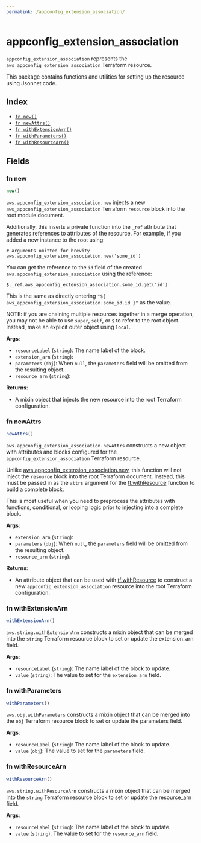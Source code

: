 ```yaml
---
permalink: /appconfig_extension_association/
---
```


# appconfig_extension_association

`appconfig_extension_association` represents the `aws_appconfig_extension_association` Terraform resource.



This package contains functions and utilities for setting up the resource using Jsonnet code.


## Index

* [`fn new()`](#fn-new)
* [`fn newAttrs()`](#fn-newattrs)
* [`fn withExtensionArn()`](#fn-withextensionarn)
* [`fn withParameters()`](#fn-withparameters)
* [`fn withResourceArn()`](#fn-withresourcearn)

## Fields

### fn new

```ts
new()
```


`aws.appconfig_extension_association.new` injects a new `aws_appconfig_extension_association` Terraform `resource`
block into the root module document.

Additionally, this inserts a private function into the `_ref` attribute that generates references to attributes of the
resource. For example, if you added a new instance to the root using:

    # arguments omitted for brevity
    aws.appconfig_extension_association.new('some_id')

You can get the reference to the `id` field of the created `aws.appconfig_extension_association` using the reference:

    $._ref.aws_appconfig_extension_association.some_id.get('id')

This is the same as directly entering `"${ aws_appconfig_extension_association.some_id.id }"` as the value.

NOTE: if you are chaining multiple resources together in a merge operation, you may not be able to use `super`, `self`,
or `$` to refer to the root object. Instead, make an explicit outer object using `local`.

**Args**:
  - `resourceLabel` (`string`): The name label of the block.
  - `extension_arn` (`string`): 
  - `parameters` (`obj`):  When `null`, the `parameters` field will be omitted from the resulting object.
  - `resource_arn` (`string`): 

**Returns**:
- A mixin object that injects the new resource into the root Terraform configuration.


### fn newAttrs

```ts
newAttrs()
```


`aws.appconfig_extension_association.newAttrs` constructs a new object with attributes and blocks configured for the `appconfig_extension_association`
Terraform resource.

Unlike [aws.appconfig_extension_association.new](#fn-new), this function will not inject the `resource`
block into the root Terraform document. Instead, this must be passed in as the `attrs` argument for the
[tf.withResource](https://github.com/tf-libsonnet/core/tree/main/docs#fn-withresource) function to build a complete block.

This is most useful when you need to preprocess the attributes with functions, conditional, or looping logic prior to
injecting into a complete block.

**Args**:
  - `extension_arn` (`string`): 
  - `parameters` (`obj`):  When `null`, the `parameters` field will be omitted from the resulting object.
  - `resource_arn` (`string`): 

**Returns**:
  - An attribute object that can be used with [tf.withResource](https://github.com/tf-libsonnet/core/tree/main/docs#fn-withresource) to construct a new `appconfig_extension_association` resource into the root Terraform configuration.


### fn withExtensionArn

```ts
withExtensionArn()
```

`aws.string.withExtensionArn` constructs a mixin object that can be merged into the `string`
Terraform resource block to set or update the extension_arn field.



**Args**:
  - `resourceLabel` (`string`): The name label of the block to update.
  - `value` (`string`): The value to set for the `extension_arn` field.


### fn withParameters

```ts
withParameters()
```

`aws.obj.withParameters` constructs a mixin object that can be merged into the `obj`
Terraform resource block to set or update the parameters field.



**Args**:
  - `resourceLabel` (`string`): The name label of the block to update.
  - `value` (`obj`): The value to set for the `parameters` field.


### fn withResourceArn

```ts
withResourceArn()
```

`aws.string.withResourceArn` constructs a mixin object that can be merged into the `string`
Terraform resource block to set or update the resource_arn field.



**Args**:
  - `resourceLabel` (`string`): The name label of the block to update.
  - `value` (`string`): The value to set for the `resource_arn` field.
